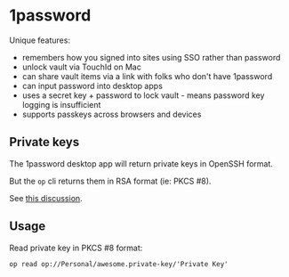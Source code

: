 # 1password

Unique features:

- remembers how you signed into sites using SSO rather than password
- unlock vault via TouchId on Mac
- can share vault items via a link with folks who don't have 1password
- can input password into desktop apps
- uses a secret key + password to lock vault - means password key logging is insufficient
- supports passkeys across browsers and devices

## Private keys

The 1password desktop app will return private keys in OpenSSH format.

But the `op` cli returns them in RSA format (ie: PKCS #8).

See [this discussion](https://1password.community/discussion/comment/672965/#Comment_6729655).

## Usage

Read private key in PKCS #8 format:

```
op read op://Personal/awesome.private-key/'Private Key'
```

